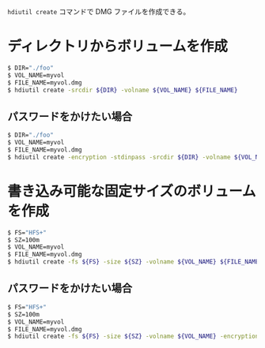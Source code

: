 
`hdiutil create` コマンドで DMG ファイルを作成できる。

# ディレクトリからボリュームを作成
````sh
$ DIR="./foo"
$ VOL_NAME=myvol
$ FILE_NAME=myvol.dmg
$ hdiutil create -srcdir ${DIR} -volname ${VOL_NAME} ${FILE_NAME}
````

## パスワードをかけたい場合
````sh
$ DIR="./foo"
$ VOL_NAME=myvol
$ FILE_NAME=myvol.dmg
$ hdiutil create -encryption -stdinpass -srcdir ${DIR} -volname ${VOL_NAME} ${FILE_NAME}
````

# 書き込み可能な固定サイズのボリュームを作成
````sh
$ FS="HFS+"
$ SZ=100m
$ VOL_NAME=myvol
$ FILE_NAME=myvol.dmg
$ hdiutil create -fs ${FS} -size ${SZ} -volname ${VOL_NAME} ${FILE_NAME}
````

## パスワードをかけたい場合
````sh
$ FS="HFS+"
$ SZ=100m
$ VOL_NAME=myvol
$ FILE_NAME=myvol.dmg
$ hdiutil create -fs ${FS} -size ${SZ} -volname ${VOL_NAME} -encryption -stdinpass ${FILE_NAME}
````
